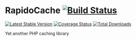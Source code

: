 # RapidoCache  [![Build Status](https://travis-ci.org/hitmeister/rapido-cache.svg?branch=master)](https://travis-ci.org/hitmeister/rapido-cache)

[![Latest Stable Version](http://img.shields.io/github/release/hitmeister/rapido-cache.svg)](https://packagist.org/packages/hitmeister/rapido-cache)
[![Coverage Status](http://img.shields.io/coveralls/hitmeister/rapido-cache.svg)](https://coveralls.io/r/hitmeister/rapido-cache?branch=master)
[![Total Downloads](http://img.shields.io/packagist/dt/hitmeister/rapido-cache.svg)](https://packagist.org/packages/hitmeister/rapido-cache)

Yet another PHP caching library
